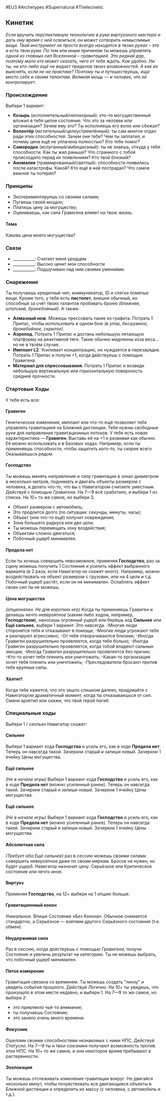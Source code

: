 #EU3 #Archetypes #Supernatural #Thelecinetic 

## Кинетик
*Если вручить перспективную технологию в руки виртуозного мастера и дать ему время с ней освоиться, он может сотворить немыслимые вещи.*
*Твой инструмент не просто всегда находится в твоих руках – это и есть твои руки. По тем или иным причинам ты можешь управлять одной из главных сил Вселенной – гравитацией. Это редкий дар, поэтому мало кто может сказать, чего от тебя ждать. Как удобно.*
*Ни ты, ни кто-либо ещё не ведает пределов твоих возможностей. А как их выяснять, если не на практике? Поэтому ты и путешествуешь, ища место себе и своим талантам. Великая мощь — и человек, что её контролирует.*

### Происхождение
Выбери 1 вариант:
- **Козырь** (исполнительный/непокорный): кто-то могущественный вложил в тебя целое состояние. Что это за человек или организация? Зачем ему это? Ты исполняешь его волю или сбежал? 
- **Волонтёр** (мстительный/целеустремлённый): ты сам многое отдал ради этих способностей. Зачем они тебе? Чем ты заплатил, и почему цена ещё не уплачена полностью? Кто тебе помог? 
- **Самородок** (испуганный/амбициозный): ты не знаешь, откуда у тебя способности. Как ты жил раньше? Что странного с тобой происходило перед их появлением? Кто твой близкий? 
- **Аномалия** (травмированный/светлый): способности появились после катастрофы. Какой? Кто ещё в ней пострадал? Что самое важное ты потерял?

### Принципы
- Экспериментируешь со своими силами; 
- Пугаешь своей мощью; 
- Платишь цену за могущество; 
- Оцениваешь, как сила Гравигена влияет на твою жизнь.
#### Тема
Какова цена моего могущества?

### Связи
- \_\_\_\_\_\_\_\_\_\_\_: Считает меня уродцем
- \_\_\_\_\_\_\_\_\_\_\_: Высоко ценит мои способности
- \_\_\_\_\_\_\_\_\_\_\_: Подшучиваю над ним своими умениями.

### Снаряжение
Ты получаешь кредитный чип, коммуникатор, ID и слегка помятые вещи. Кроме того, у тебя есть **пистолет**, внешне обычный, но способный за счёт твоих талантов пробивать броню *(ближняя, штатский, бронебойный)*. 
А также: 
- **Алмазный нож**. Можешь прессовать такие из графита. Потрать 1 Припас, чтобы использовать в одном бою *(в упор, бесшумное, бронебойное, скрытое)*. 
- **Аэропод**. Потрать 1 Припас и достань небольшую летающую платформу на реактивной тяге. Такие обычно медленны изза веса… но не в твоём случае. 
- **Имплант L2**. Усиливает концентрацию, но нуждается в перезарядке. Потрать 1 Припас и получи +1, когда действуешь с помощью Гравигена. 
- **Материал для спрессовывания**. Потрать 1 Припас и возведи небольшую вертикальную или горизонтальную поверхность средней прочности.
### Стартовые Ходы
У тебя есть все:
#### Гравиген
Генетические изменения, имплант или что-то ещё позволяет тебе управлять гравитацией на Ближней дистанции. Тебе нужны свободные руки для направления гравитационных потоков. У тебя есть новая характеристика — **Гравиген**. Выставь её на +1 и развивай как обычно. Её можно использовать и в Базовых ходах. Например, если ты применяешь способности, чтобы защитить кого-то, ты скорее всего Оказываешься рядом. 

#### Господство
Ты можешь менять направление и силу гравитации в зонах диаметром в несколько метров, поднимать и двигать объекты размером с человека, и делать что-то, что вы с Навигатором считаете уместным. Действуй с помощью *Гравигена*. На 7—9 всё сработало, и выбери 1 из списка. На 10+ то же самое, но выбери 3. 
- Объект размером с автомобиль; 
- Это продлится долго (по ситуации: секунды, минуты, часы); 
- Объект (или что-то ещё) получит повреждения; 
- Зона большего радиуса или две цели; 
- Ты можешь перемещать зону воздействия; 
- Объектам сложно двигаться; 
- Побочный ущерб минимален. 
 
#### Предела нет
Если ты хочешь совершить невозможное, применяя **Господство**, раз за сцену можешь получить 1 Состояние и усилить эффект выбранного варианта (в 2 раза, если Навигатор не скажет иного). Например, можно воздействовать на объект размером с грузовик, или на 4 цели и т.д. Побочный ущерб растёт, если он не минимален. Ослаблять эффект своих сил ты не можешь. 

#### Цена могущества
*(опционален. Не для коротких игр)* Когда ты применяешь Гравиген и делаешь нечто невероятное (каким-либо ходом, например, **Господством**), наносишь огромный ущерб или берёшь ход **Сильнее** или **Ещё сильнее**, выбери 1 вариант. Это навсегда. 
-Многие люди сторонятся тебя и отказывают в помощи; 
-Многие люди угрожают тебе и реагируют агрессивно; 
-От тебя отворачиваются близкие; 
-Иногда Гравиген разрушительно проявляется, когда тебе больно; 
-Иногда Гравиген разрушительно проявляется, когда тобой владеют сильные эмоции; 
-Иногда Гравиген разрушительно проявляется без причин; 
-Кто-то хочет тебя пленить или уничтожить; 
-Какая-то организация хочет тебя пленить или уничтожить; 
-Преследователи бросают против тебя крупные силы.

#### Хватит!
Когда тебе кажется, что это зашло слишком далеко, придумайте с Навигатором драматичный момент, когда ты отказываешься от сил. Смени архетип или скажи, что твой герой погиб.

### Специальные ходы
Выбери 1 / сколько Навигатор скажет: 


#### Сильнее
Выбери 1 вариант хода **Господство** и усиль его, как в ходе **Предела нет**. Теперь он навсегда такой. Зачеркни старый и запиши новый. Зачеркни 1 ячейку Цены могущества. 

#### Ещё сильнее
*(Не в начале игры)* Выбери 1 вариант хода **Господство** и усиль его, как в ходе **Предела нет** (можно усиленный ранее). Теперь он навсегда такой. Зачеркни старый и запиши новый. Зачеркни 1 ячейку Цены могущества. 

#### Ещё сильнее
*(Не в начале игры)* Выбери 1 вариант хода **Господство** и усиль его, как в ходе **Предела нет** (можно усиленный ранее). Теперь он навсегда такой. Зачеркни старый и запиши новый. Зачеркни 1 ячейку Цены могущества. 

#### Абсолютная сила
*(Требует оба Ещё сильнее)* раз в сессию можешь своими силами совершить невероятное даже по своим меркам. Бросок не нужен, но будет ущерб. Навигатор назначит цену: Серьёзное или Критическое состояние или нечто иное. 

#### Виртуоз
Применяя **Господство**, на 12+ выбери на 1 опцию больше. 

#### Гравитационный кокон
*Уникальное*. Впиши Состояние «Без Кокона». Обычное снимается стандартно, а Серьёзное — взятием другого Серьёзного состояния (т.е. обмен). 

#### Неудержимая сила
Раз в сессию, когда действуешь с помощью *Гравигена*, получи Состояние и увеличь результат на категорию. Ты не можешь выбрать, что побочный ущерб минимален. 

#### Пятое измерение
Гравитация связана со временем. Ты можешь создать "линзу" и увидеть события прошлого. Действуй *Логично*. На 10+ ты увидишь, что произошло в этом месте недавно, и выбери 1. На 7—9 то же самое, но выбери 2: 
- это привлекло чьё-то внимание; 
- ты получаешь Состояние; 
- это заняло очень много времени. 

#### Фокусник
Ошеломи своими способностями незнакомых с ними НПС. Действуй *Статусно*. На 7—9 ты и твои союзники получают возможность против этих НПС. На 10+ то же самое, и они некоторое время пребывают в растерянности. 

#### Эхолокация
Ты можешь отслеживать изменение гравитации вокруг. Не двигайся несколько минут, чтобы почувствовать все двигающиеся объекты в *Ближней дистанции* и определить их массу (с человека, с автомобиль и т.д.).